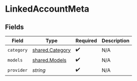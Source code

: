 # LinkedAccountMeta


## Fields

| Field                                              | Type                                               | Required                                           | Description                                        |
| -------------------------------------------------- | -------------------------------------------------- | -------------------------------------------------- | -------------------------------------------------- |
| `category`                                         | [shared.Category](../../models/shared/category.md) | :heavy_check_mark:                                 | N/A                                                |
| `models`                                           | [shared.Models](../../models/shared/models.md)     | :heavy_check_mark:                                 | N/A                                                |
| `provider`                                         | *string*                                           | :heavy_check_mark:                                 | N/A                                                |
